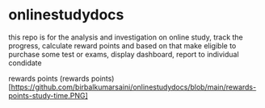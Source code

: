 # onlinestudydocs
this repo is for the analysis and investigation on online study, track the progress, calculate reward points and based on that make eligible  to purchase some test or exams, display dashboard, report to individual condidate

rewards points
(rewards points)[https://github.com/birbalkumarsaini/onlinestudydocs/blob/main/rewards-points-study-time.PNG]
